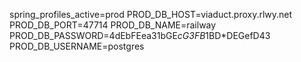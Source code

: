 spring_profiles_active=prod
PROD_DB_HOST=viaduct.proxy.rlwy.net
PROD_DB_PORT=47714
PROD_DB_NAME=railway
PROD_DB_PASSWORD=4dEbFEea31bGE*cG3FB*1BD*DEGefD43
PROD_DB_USERNAME=postgres
